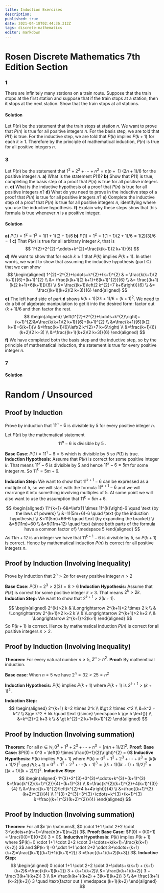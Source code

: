 ```yaml
---
title: Induction Exercises
description: 
published: true
date: 2021-04-18T02:44:36.312Z
tags: discrete-mathematics
editor: markdown
---
```


# Rosen Discrete Mathematics 7th Edition Section 


### 1
There are infinitely many stations on a train route. Suppose
that the train stops at the first station and suppose
that if the train stops at a station, then it stops at the next
station. Show that the train stops at all stations.
#### Solution
Let $P(n)$ be the statement that the train stops at station $n$. We want to prove that $P(n)$ is true for all positive integers $n$. For the basis step, we are told that $P(1)$ is true. For the inductive step, we are told that $P(k)$ implies $P(k+1)$ for each $k \ge 1$. Therefore by the principle of mathematical induction, $P(n)$ is true for all positive integers $n$.

### 3 
Let $P(n)$ be the statement that $1^{2}+2^{2}+\cdots+n^{2}=n(n+\text { 1) }(2 n+1) / 6$  for the positive integer $n$. 
**a)** What is the statement $P(1)$?
**b)** Show that $P(1)$ is true, completing the basis step of a proof that $P(n)$ is true for all positive integers $n$.
**c)** What is the inductive hypothesis of a proof that $P(n)$ is true for all positive integers $n$?
**d)** What do you need to prove in the inductive step of a proof that $P(n)$ is true for all positive integers $n$?
**e)** Complete the inductive step of a proof that $P(n)$ is true for all positive integers $n$, identifying where you use the inductive hypothesis. 
**f)** Explain why these steps show that this formula is true whenever $n$ is a positive integer.
#### Solution
**a)** $P(1)=1^2 =1^2=1(1+1)(2+1) / 6$
**b)** $P(1)=1^2=1(1+1)(2+1) / 6 =1(2)(3)/6=1$
**c)** That $P(k)$ is true for all arbitrary integer $k$, that is
$$
1^{2}+2^{2}+\cdots+k^{2}=\frac{k(k+1)(2 k+1)}{6}
$$
**d)** We want to show that  for each $k \ge 1$ that $P(k)$ implies $P(k+1)$.
In other words, we want to show that assuming the inductive hypothesis (part C) that we can show 
$$
\begin{aligned}
1^{2}+2^{2}+\cdots+k^{2}+(k+1)^{2} & = \frac{k(k+1)(2 k+1)}{6}+(k+1)^{2} \\
&= \frac{k(k+1)(2 k+1)+6(k+1)^{2}}{6} \\
&= \frac{(k+1)[k(2 k+1)+6(k+1)]}{6} \\
&= \frac{(k+1)\left(2 k^{2}+7 k+6\right)}{6} \\
&= \frac{(k+1)(k+2)(2 k+3)}{6}
\end{aligned}
$$
**e)** The left hand side of part **d** shows $k(k+1)(2 k+1) / 6+ (k+1)^{2}$. We need to do a bit of algebraic manipulation to get it into the desired form: factor out $(k+1)/6$ and then factor the rest. 
$$
\begin{aligned}
\left(1^{2}+2^{2}+\cdots+k^{2}\right)+(k+1)^{2}&=\frac{k(k+1)(2 k+1)}{6}+(k+1)^{2} \\
&=\frac{k+1}{6}(k(2 k+1)+6(k+1))\\
&=\frac{k+1}{6}\left(2 k^{2}+7 k+6\right) \\
&=\frac{k+1}{6}(k+2)(2 k+3) \\
&=\frac{(k+1)(k+2)(2 k+3)}{6}
\end{aligned}
$$
**f)** We have completed both the basis step and the inductive step, so by the principle of mathematical induction, the statement is true for every positive integer $n$.
### 7
#### Solution
# Random / Unsourced
## Proof by Induction
Prove by induction that $11^n - 6$ is divisible by $5$ for every positive integer $n$. 

Let $P(n)$ by the mathematical statement 
$$
11^{n}-6 \text { is divisible by } 5 \text { . }
$$

**Base Case**: $P(1)=11^1-6=5$ which is divisible by $5$ so $P(1)$ is true.
**Induction Hypothesis:** Assume that $P(k)$ is correct for some positive integer $k$. That means $11^k − 6$ is divisible by $5$ and hence $11^k − 6 = 5m$ for some integer $m$. So $11^k = 5m + 6$.

**Induction Step:** We want to show that $11^{k+1} - 6$ can be expressed as a multiple of $5$, so we will start with the formula $11^{k+1} - 6$ and we will rearrange it into something involving multiples of $5$. At some point we will also want to use the assumption that $11^k=5m+6$.

$$
\begin{aligned}
11^{k+1}-6&=\left(11 \times 11^{k}\right)-6 \quad \text {by the laws of powers} \\
&=11(5m+6)-6 \quad \text {by the induction hypothesis} \\
&=11(5m)+66-6 \quad \text {by expanding the bracket} \\
&=5(11m)+60 \\ 
&=5(11m+12) \quad \text {since both parts of the formula have a common factor of} \medspace 5
\end{aligned}
$$
As $11m + 12$ is an integer we have that $11^{k+1} − 6$ is divisible by $5$, so $P(k + 1)$ is correct. Hence by mathematical induction $P(n)$ is correct for all positive integers $n$.

## Proof by Induction (Involving Inequality)
Prove by induction that $2^{n} \gt 2 n$ for every positive integer $n \gt 2$

**Base Case**: $P(3)$ = $2^3 \gt 2(3) = 8 \gt 6$
**Induction Hypothesis:** Assume that $P(k)$ is correct for some positive integer $k \gt 3$. That means $2^{k} \gt 2 k$.
**Induction Step:** We want to show that $2^{k+1} \gt 2(k+1)$. 

$$
\begin{aligned}
2^{k}>2 k & \Longrightarrow 2^{k+1}>2 \times 2 k \\
& \Longrightarrow 2^{k+1}>2 k+2 k \\
& \Longrightarrow 2^{k+1}>2 k+2 \\
& \Longrightarrow 2^{k+1}>2(k+1)
\end{aligned}
$$
So $P(k+1)$ is correct. Hence by mathematical induction $P(n)$ is correct for all positive integers $n \gt 2$.

## Proof by Induction (Involving Inequality)
**Theorem:** For every natural number $n \ge 5$, $2^n \gt n^2$. 
**Proof:** By mathemtical induction.

**Base case:** When $n=5$ we have $2^n=32 \gt 25 = n^2$

**Induction Hypothesis:** $P(k)$ implies $P(k+1)$ where $P(k+1)$ is $2^{k+1} \gt (k+1)^2$.

**Induction Step:**
$$
\begin{aligned}
2^{k+1} &=2 \times 2^k \\ 
&\gt 2 \times k^2 \\
&=k^2 + k^2 \\
&\ge k^2 + 5k \quad \text {(since} \medspace k \ge 5 \text{)} \\
&=k^{2}+2 k+3 k \\
& \gt k^{2}+2 k+1=(k+1)^{2}
\end{aligned}
$$


## Proof by Induction (Involving summation)
**Theorem:** For all $n \in \mathbb{N}, 0^{3}+1^{3}+2^{3}+\cdots+n^{3}=\lbrack n(n+1) / 2\rbrack^{2}$.
**Proof:**
**Base Case:** $P(0) = 0^3 = \left(0 \times \frac{0+1}{2}\right)^{2} = 0$
**Inductive Hypothesis:** $P(k)$ implies $P(k+1)$ where $P(k)=0^{3}+1^{3}+2^{3}+\cdots+k^{3}=\lbrack k(k+1) / 2\rbrack^{2}$ and $P(k+1)$ = $0^{3}+1^{3}+2^{3}+\cdots(k+1)^{3}=\lbrack (k+1)((k+1)+1) / 2\rbrack^{2}=\lbrack (k+1)((k+2) / 2\rbrack^{2}$.
**Inductive Step:** 
$$
\begin{aligned}
1^{3}+2^{3}+3^{3}+\cdots+k^{3}+(k+1)^{3} &=\frac{k^{2}(k+1)^{2}}{4}+(k+1)^{3} \\
&=\frac{k^{2}(k+1)^{2}+4(k+1)^{3}}{4} \\
&=\frac{(k+1)^{2}\left(k^{2}+4 k+4\right)}{4} \\
&=\frac{(k+1)^{2}(k+2)^{2}}{4} \\
1^{3}+2^{3}+3^{3}+\cdots+k^{3}+(k+1)^{3} &=\frac{(k+1)^{2}(k+2)^{2}}{4}
\end{aligned}
$$

## Proof by Induction (Involving summation)
**Theorem:** For all $n \in \natnums$, $0 \cdot 1+1 \cdot 2+2 \cdot 3+\cdots+n(n+1)=\frac{n(n+1)(n+2)} 3$.
**Proof:** 
**Base Case:** $P(0) = 0(0+1) = \frac{0(0+1)(0+2)} 3 = 0$.
**Inductive Hypothesis:** $P(k)$ implies $P(k+1)$ where $P(k)=0 \cdot 1+1 \cdot 2+2 \cdot 3+\cdots+k(k+1)=\frac{k(k+1)(k+2)} 3$ and $P(k+1)=0 \cdot 1+1 \cdot 2+2 \cdot 3+\cdots+(k+1)(k+2)=\frac{(k+1)((k+1)+1)((k+1)+2)} 3 =\frac{(k+1)(k+2)(k+3)} 3$.
**Inductive Step:**
$$
\begin{aligned}
0 \cdot 1+1 \cdot 2+2 \cdot 3+\cdots+k(k+1) + (k+1)(k+2)&=\frac{k(k+1)(k+2)} 3 + (k+1)(k+2)\\
&= \frac{k(k+1)(k+2)} 3 + \frac{3(k+1)(k+2)} 3 \\
&= \frac{k(k+1)(k+2) + 3(k+1)(k+2)} 3 \\
&= \frac{(k+1)(k+2)(k+3)} 3 \quad \text{factor out } \medspace (k+1)(k+2)
\end{aligned}
$$